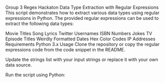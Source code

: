 Group 3 Regex Hackaton Data Type Extraction with Regular Expressions
This script demonstrates how to extract various data types using regular expressions in Python. The provided regular expressions can be used to extract the following data types:

Movie Titles
Song Lyrics
Twitter Usernames
ISBN Numbers
Jokes
TV Episode Titles
Weirdly Formatted Dates
Hex Color Codes
IP Addresses
Requirements
Python 3.x
Usage
Clone the repository or copy the regular expressions code from the code snippet in the README.

Update the strings list with your input strings or replace it with your own data source.

Run the script using Python:
